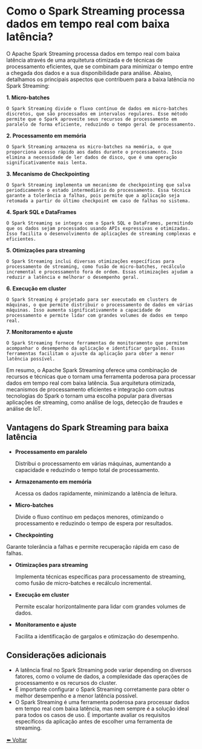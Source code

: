 # Como o Spark Streaming processa dados em tempo real com baixa latência?

O Apache Spark Streaming processa dados em tempo real com baixa latência através de uma arquitetura otimizada e de técnicas de processamento eficientes, que se combinam para minimizar o tempo entre a chegada dos dados e a sua disponibilidade para análise. Abaixo, detalhamos os principais aspectos que contribuem para a baixa latência no Spark Streaming:

**1. Micro-batches** 
    
    O Spark Streaming divide o fluxo contínuo de dados em micro-batches discretos, que são processados em intervalos regulares. Esse método permite que o Spark aproveite seus recursos de processamento em paralelo de forma eficiente, reduzindo o tempo geral de processamento.

**2. Processamento em memória** 
    
    O Spark Streaming armazena os micro-batches na memória, o que proporciona acesso rápido aos dados durante o processamento. Isso elimina a necessidade de ler dados de disco, que é uma operação significativamente mais lenta.

**3. Mecanismo de Checkpointing** 

    O Spark Streaming implementa um mecanismo de checkpointing que salva periodicamente o estado intermediário do processamento. Essa técnica garante a tolerância a falhas, pois permite que a aplicação seja retomada a partir do último checkpoint em caso de falhas no sistema.

**4. Spark SQL e DataFrames** 
    
    O Spark Streaming se integra com o Spark SQL e DataFrames, permitindo que os dados sejam processados usando APIs expressivas e otimizadas. Isso facilita o desenvolvimento de aplicações de streaming complexas e eficientes.

**5. Otimizações para streaming** 
    
    O Spark Streaming inclui diversas otimizações específicas para processamento de streaming, como fusão de micro-batches, recálculo incremental e processamento fora de ordem. Essas otimizações ajudam a reduzir a latência e melhorar o desempenho geral.

**6. Execução em cluster** 
    
    O Spark Streaming é projetado para ser executado em clusters de máquinas, o que permite distribuir o processamento de dados em várias máquinas. Isso aumenta significativamente a capacidade de processamento e permite lidar com grandes volumes de dados em tempo real.

**7. Monitoramento e ajuste** 

    O Spark Streaming fornece ferramentas de monitoramento que permitem acompanhar o desempenho da aplicação e identificar gargalos. Essas ferramentas facilitam o ajuste da aplicação para obter a menor latência possível.

Em resumo, o Apache Spark Streaming oferece uma combinação de recursos e técnicas que o tornam uma ferramenta poderosa para processar dados em tempo real com baixa latência. Sua arquitetura otimizada, mecanismos de processamento eficientes e integração com outras tecnologias do Spark o tornam uma escolha popular para diversas aplicações de streaming, como análise de logs, detecção de fraudes e análise de IoT.

## **Vantagens do Spark Streaming para baixa latência**

* **Processamento em paralelo** 
    
    Distribui o processamento em várias máquinas, aumentando a capacidade e reduzindo o tempo total de processamento.

* **Armazenamento em memória** 
    
    Acessa os dados rapidamente, minimizando a latência de leitura.

* **Micro-batches** 
    
    Divide o fluxo contínuo em pedaços menores, otimizando o processamento e reduzindo o tempo de espera por resultados.

* **Checkpointing** 

Garante tolerância a falhas e permite recuperação rápida em caso de falhas.

* **Otimizações para streaming** 
    
    Implementa técnicas específicas para processamento de streaming, como fusão de micro-batches e recálculo incremental.

* **Execução em cluster** 

    Permite escalar horizontalmente para lidar com grandes volumes de dados.

* **Monitoramento e ajuste** 

    Facilita a identificação de gargalos e otimização do desempenho.

## **Considerações adicionais**

* A latência final no Spark Streaming pode variar depending on diversos fatores, como o volume de dados, a complexidade das operações de processamento e os recursos do cluster.
* É importante configurar o Spark Streaming corretamente para obter o melhor desempenho e a menor latência possível.
* O Spark Streaming é uma ferramenta poderosa para processar dados em tempo real com baixa latência, mas nem sempre é a solução ideal para todos os casos de uso. É importante avaliar os requisitos específicos da aplicação antes de escolher uma ferramenta de streaming.

[⬅️ Voltar](../apache_spark.md)